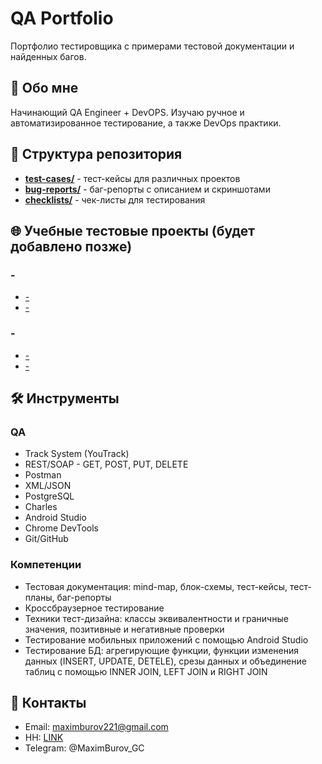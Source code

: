 # QA Portfolio

Портфолио тестировщика с примерами тестовой документации и найденных багов.

## 👤 Обо мне
Начинающий QA Engineer + DevOPS. Изучаю ручное и автоматизированное тестирование, а также DevOps практики. 

## 📁 Структура репозитория

- **[test-cases/](./test-cases/)** - тест-кейсы для различных проектов
- **[bug-reports/](./bug-reports/)** - баг-репорты с описанием и скриншотами
- **[checklists/](./checklists/)** - чек-листы для тестирования

## 🌐 Учебные тестовые проекты (будет добавлено позже)

### -
- [-](./test-cases/-/)
- [-](./bug-reports/-/)

### -
- [-](./test-cases/-/)
- [-](./bug-reports/-/)

## 🛠️ Инструменты

### QA
- Track System (YouTrack)
- REST/SOAP - GET, POST, PUT, DELETE
- Postman
- XML/JSON
- PostgreSQL
- Charles
- Android Studio
- Chrome DevTools
- Git/GitHub

### Компетенции
- Тестовая документация: mind-map, блок-схемы, тест-кейсы, тест-планы, баг-репорты 
- Кроссбраузерное тестирование
- Техники тест-дизайна: классы эквивалентности и граничные значения, позитивные и негативные проверки
- Тестирование мобильных приложений с помощью Android Studio
- Тестирование БД: агрегирующие функции, функции изменения данных (INSERT, UPDATE, DETELE), срезы данных и объединение таблиц с помощью INNER JOIN, LEFT JOIN и RIGHT JOIN

## 📧 Контакты
- Email: maximburov221@gmail.com
- HH: [LINK](https://kaliningrad.hh.ru/resume/7c3fd3aaff0bccb6f90039ed1f555039315879) 
- Telegram: @MaximBurov_GC
